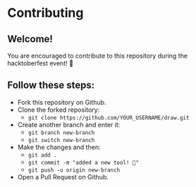 # Contributing

## Welcome!

You are encouraged to contribute to this repository during the hacktoberfest event! 🎉

## Follow these steps:

- Fork this repository on Github.
- Clone the forked repository:
  - `git clone https://github.com/YOUR_USERNAME/draw.git`
- Create another branch and enter it:
  - `git branch new-branch`
  - `git switch new-branch`
- Make the changes and then:
  - `git add .`
  - `git commit -m "added a new tool! 🎉"`
  - `git push -u origin new-branch`
- Open a Pull Request on Github.
